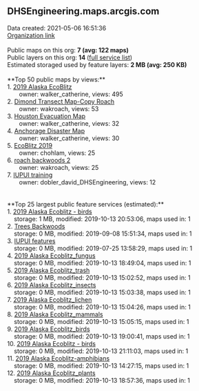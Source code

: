 <h2>DHSEngineering.maps.arcgis.com</h2> Data created: 2021-05-06 16:51:36 <br /><a target='new' href='https://DHSEngineering.maps.arcgis.com'>Organization link</a><br /><br />Public maps on this org: <b>7 (avg: 122 maps)</b><br />Public layers on this org: <b>14 </b>(<a target='new' href='https://services.arcgis.com/xj2lnsu84N4O75ZN/ArcGIS/rest/services'>full service list</a>)<br />Estimated storaged used by feature layers: <b>2 MB (avg: 250 KB)</b><br /><br />**Top 50 public maps by views:**<br />  1. <a target='new' href='https://www.arcgis.com/home/item.html?id=6de7e049b3a44c9f9d46141b77c1c0db'>2019 Alaska EcoBlitz</a> <br />  &nbsp;&nbsp;&nbsp;&nbsp; &nbsp;&nbsp;owner: walker_catherine, views: 495<br />  2. <a target='new' href='https://www.arcgis.com/home/item.html?id=8d2cfe6d46394d4596c4ea62acd0bff6'>Dimond Transect Map-Copy Roach</a> <br />  &nbsp;&nbsp;&nbsp;&nbsp; &nbsp;&nbsp;owner: wakroach, views: 53<br />  3. <a target='new' href='https://www.arcgis.com/home/item.html?id=2c9d5766751a446096ec98870da32e12'>Houston Evacuation Map</a> <br />  &nbsp;&nbsp;&nbsp;&nbsp; &nbsp;&nbsp;owner: walker_catherine, views: 32<br />  4. <a target='new' href='https://www.arcgis.com/home/item.html?id=72269978d2ed4e09a787f333794ca866'>Anchorage Disaster Map</a> <br />  &nbsp;&nbsp;&nbsp;&nbsp; &nbsp;&nbsp;owner: walker_catherine, views: 30<br />  5. <a target='new' href='https://www.arcgis.com/home/item.html?id=b34963d2afe24ee8885a7d155f634c70'>EcoBlitz 2019</a> <br />  &nbsp;&nbsp;&nbsp;&nbsp; &nbsp;&nbsp;owner: chohlam, views: 25<br />  6. <a target='new' href='https://www.arcgis.com/home/item.html?id=b3c4ec1aa662410580817e28bac625a6'>roach backwoods 2</a> <br />  &nbsp;&nbsp;&nbsp;&nbsp; &nbsp;&nbsp;owner: wakroach, views: 25<br />  7. <a target='new' href='https://www.arcgis.com/home/item.html?id=0687c38698f84451b78eca0691909bad'>IUPUI training</a> <br />  &nbsp;&nbsp;&nbsp;&nbsp; &nbsp;&nbsp;owner: dobler_david_DHSEngineering, views: 12<br /><br /><br />**Top 25 largest public feature services (estimated):**<br /> 1. <a target='new' href='https://www.arcgis.com/home/item.html?id=1852792c593d4eaa8648c8ff5f3a3a2b'>2019 Alaska Ecoblitz - birds</a><br /> &nbsp;&nbsp;&nbsp;&nbsp;storage: 1 MB, modified: 2019-10-13 20:53:06, maps used in: 1<br /> 2. <a target='new' href='https://www.arcgis.com/home/item.html?id=9311e283efd848928ef522e83a2e979e'>Trees Backwoods</a><br /> &nbsp;&nbsp;&nbsp;&nbsp;storage: 0 MB, modified: 2019-09-08 15:51:34, maps used in: 1<br /> 3. <a target='new' href='https://www.arcgis.com/home/item.html?id=38c0a84e86ac443a95c30bae1e168c3d'>IUPUI features</a><br /> &nbsp;&nbsp;&nbsp;&nbsp;storage: 0 MB, modified: 2019-07-25 13:58:29, maps used in: 1<br /> 4. <a target='new' href='https://www.arcgis.com/home/item.html?id=b30aace33c844abf9a1993b5f814cd97'>2019 Alaska Ecoblitz_fungus</a><br /> &nbsp;&nbsp;&nbsp;&nbsp;storage: 0 MB, modified: 2019-10-13 18:49:04, maps used in: 1<br /> 5. <a target='new' href='https://www.arcgis.com/home/item.html?id=c081d2138a2649a29cd128018aa6dbc2'>2019 Alaska Ecoblitz_trash</a><br /> &nbsp;&nbsp;&nbsp;&nbsp;storage: 0 MB, modified: 2019-10-13 15:02:52, maps used in: 1<br /> 6. <a target='new' href='https://www.arcgis.com/home/item.html?id=28262fd596e04a80972193ce243e9321'>2019 Alaska Ecoblitz_insects</a><br /> &nbsp;&nbsp;&nbsp;&nbsp;storage: 0 MB, modified: 2019-10-13 15:03:38, maps used in: 1<br /> 7. <a target='new' href='https://www.arcgis.com/home/item.html?id=2e1a759fd4ae48d4b4fcb4ce2ceb1420'>2019 Alaska Ecoblitz_lichen</a><br /> &nbsp;&nbsp;&nbsp;&nbsp;storage: 0 MB, modified: 2019-10-13 15:04:26, maps used in: 1<br /> 8. <a target='new' href='https://www.arcgis.com/home/item.html?id=25a302c057c14ef28a2f707178762a71'>2019 Alaska Ecoblitz_mammals</a><br /> &nbsp;&nbsp;&nbsp;&nbsp;storage: 0 MB, modified: 2019-10-13 15:05:15, maps used in: 1<br /> 9. <a target='new' href='https://www.arcgis.com/home/item.html?id=c746dc5625fd406d84820c1f9516d1cc'>2019 Alaska Ecoblitz_birds</a><br /> &nbsp;&nbsp;&nbsp;&nbsp;storage: 0 MB, modified: 2019-10-13 19:00:41, maps used in: 1<br /> 10. <a target='new' href='https://www.arcgis.com/home/item.html?id=bab451fbb3754e3db8ccdba82156baa1'>2019 Alaska Ecoblitz - birds</a><br /> &nbsp;&nbsp;&nbsp;&nbsp;storage: 0 MB, modified: 2019-10-13 21:11:03, maps used in: 1<br /> 11. <a target='new' href='https://www.arcgis.com/home/item.html?id=8c9bfa6561014dce8c80bbe425b1493d'>2019 Alaska Ecoblitz-amphibians</a><br /> &nbsp;&nbsp;&nbsp;&nbsp;storage: 0 MB, modified: 2019-10-13 14:27:15, maps used in: 1<br /> 12. <a target='new' href='https://www.arcgis.com/home/item.html?id=6b63aa367012486fa3f0279c7ec46dda'>2019 Alaska Ecoblitz_plants</a><br /> &nbsp;&nbsp;&nbsp;&nbsp;storage: 0 MB, modified: 2019-10-13 18:57:36, maps used in: 1<br />